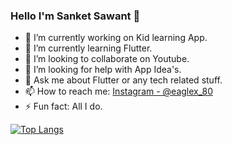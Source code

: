 ### Hello I'm Sanket Sawant 👋


- 🔭 I’m currently working on Kid learning App.
- 🌱 I’m currently learning Flutter.
- 👯 I’m looking to collaborate on Youtube.
- 🤔 I’m looking for help with App Idea's.
- 💬 Ask me about Flutter or any tech related stuff.
- 📫 How to reach me: [Instagram - @eaglex_80](https://www.instagram.com/Eaglex_80/)
- ⚡ Fun fact: All I do.

[![Top Langs](https://github-readme-stats.vercel.app/api/top-langs/?username=Eaglex80&layout=compact&theme=vision-friendly-dark&show_icons=true)](https://github.com/Eaglex80/github-readme-stats)
